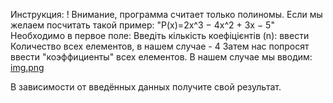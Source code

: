 Инструкция:
! Внимание, программа считает только полиномы.
Если мы желаем посчитать такой пример: "P(x)=2x^3 − 4x^2 + 3x − 5" 
Необходимо в первое поле: Введіть кількість коефіцієнтів (n): ввести Количество всех елементов, в нашем случае - 4
Затем нас попросят ввести "коэффициенты" всех елементов. В нашем случае мы вводим:
[img.png](img.png)

В зависимости от введённых данных получите свой результат.

